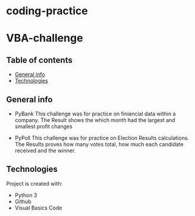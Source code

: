 # coding-practice
# VBA-challenge
## Table of contents
* [General info](#general-info)
* [Technologies](#technologies)


## General info
 * PyBank
This challenge was for practice on finiancial data within a company. The Result shows the which month had the largest and smallest profit changes
	
* PyPoll
This challenge was for practice on Election Results calculations. The Results proves how many votes total, how much each candidate received and the winner.
	
## Technologies
Project is created with:
* Python 3
* Github
* Visual Basics Code

